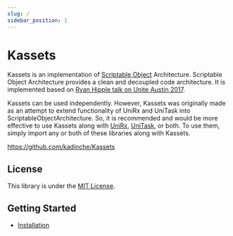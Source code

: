```yaml
---
slug: /
sidebar_position: 1
---
```


# Kassets

Kassets is an implementation of [Scriptable Object](https://docs.unity3d.com/Manual/class-ScriptableObject.html) Architecture.
Scriptable Object Architecture provides a clean and decoupled code architecture.
It is implemented based on [Ryan Hipple talk on Unite Austin 2017](https://youtu.be/raQ3iHhE_Kk).

Kassets can be used independently.
However, Kassets was originally made as an attempt to extend functionality of UniRx and UniTask into ScriptableObjectArchitecture.
So, it is recommended and would be more effective to use Kassets along with [UniRx], [UniTask], or both.
To use them, simply import any or both of these libraries along with Kassets.

https://github.com/kadinche/Kassets

## License

This library is under the [MIT License](https://github.com/kadinche/Kassets/blob/main/LICENSE).

## Getting Started

- [Installation](/getting-started/installation)

[Kassets]: https://github.com/kadinche/Kassets
[UniRx]: https://github.com/neuecc/UniRx
[UniTask]: https://github.com/Cysharp/UniTask
